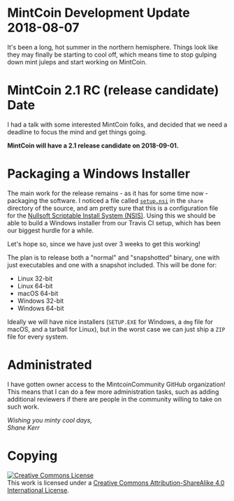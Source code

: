 # MintCoin Development Update 2018-08-07

It's been a long, hot summer in the northern hemisphere. Things look
like they may finally be starting to cool off, which means time to
stop gulping down mint juleps and start working on MintCoin.

# MintCoin 2.1 RC (release candidate) Date

I had a talk with some interested MintCoin folks, and decided that we
need a deadline to focus the mind and get things going.

**MintCoin will have a 2.1 release candidate on 2018-09-01.**

# Packaging a Windows Installer

The main work for the release remains - as it has for some time now -
packaging the software. I noticed a file called
[`setup.nsi`](https://github.com/MintcoinCommunity/Mintcoin-Desktop-Wallet/blob/2.0/share/setup.nsi)
in the `share` directory of the source, and am pretty sure that this
is a configuration file for the 
[Nullsoft Scriptable Install System (NSIS)](http://nsis.sourceforge.net/Main_Page).
Using this we should be able to build a Windows installer from our
Travis CI setup, which has been our biggest hurdle for a while.

Let's hope so, since we have just over 3 weeks to get this working!

The plan is to release both a "normal" and "snapshotted" binary, one
with just executables and one with a snapshot included. This will be
done for:

* Linux 32-bit
* Linux 64-bit
* macOS 64-bit
* Windows 32-bit
* Windows 64-bit

Ideally we will have nice installers (`SETUP.EXE` for Windows, a `dmg`
file for macOS, and a tarball for Linux), but in the worst case we can
just ship a `ZIP` file for every system.

# Administrated

I have gotten owner access to the MintcoinCommunity GitHub
organization! This means that I can do a few more administration
tasks, such as adding additional reviewers if there are people in the
community willing to take on such work.

_Wishing you minty cool days,  
Shane Kerr_

# Copying

<a rel="license" href="http://creativecommons.org/licenses/by-sa/4.0/"><img alt="Creative Commons License" style="border-width:0" src="https://i.creativecommons.org/l/by-sa/4.0/88x31.png" /></a><br />This work is licensed under a <a rel="license" href="http://creativecommons.org/licenses/by-sa/4.0/">Creative Commons Attribution-ShareAlike 4.0 International License</a>.
